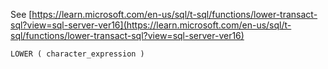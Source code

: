 See [https://learn.microsoft.com/en-us/sql/t-sql/functions/lower-transact-sql?view=sql-server-ver16](https://learn.microsoft.com/en-us/sql/t-sql/functions/lower-transact-sql?view=sql-server-ver16)
```
LOWER ( character_expression )
```
